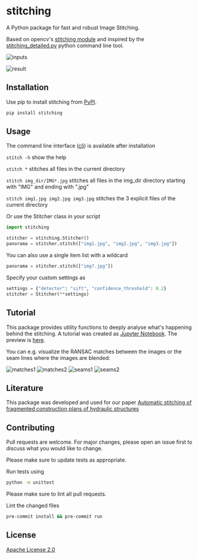 # stitching

A Python package for fast and robust Image Stitching.

Based on opencv's [stitching
module](https://github.com/opencv/opencv/tree/4.x/modules/stitching)
and inspired by the
[stitching_detailed.py](https://github.com/opencv/opencv/blob/4.x/samples/python/stitching_detailed.py)
python command line tool.

![inputs](https://github.com/lukasalexanderweber/stitching_tutorial/blob/master/docs/static_files/inputs.png?raw=true)

![result](https://github.com/lukasalexanderweber/stitching_tutorial/blob/master/docs/static_files/panorama.png?raw=true)

## Installation

Use pip to install stitching from
[PyPI](https://pypi.org/project/stitching/).

```bash
pip install stitching
```

## Usage

The command line interface
([cli](https://github.com/lukasalexanderweber/stitching/tree/main/stitching/cli/stitch.py))
is available after installation

`stitch -h`               show the help

`stitch *`                stitches all files in the current directory

`stitch img_dir/IMG*.jpg` stitches all files in the img_dir directory
starting with "IMG" and ending with ".jpg"

`stitch img1.jpg img2.jpg img3.jpg`
stitches the 3 explicit files of the current directory

Or use the Stitcher class in your script

```python
import stitching

stitcher = stitching.Stitcher()
panorama = stitcher.stitch(["img1.jpg", "img2.jpg", "img3.jpg"])
```

You can also use a single item list with a wildcard

```python
panorama = stitcher.stitch(["img?.jpg"])
```

Specify your custom settings as

```python
settings = {"detector": "sift", "confidence_threshold": 0.2}
stitcher = Stitcher(**settings)
```

## Tutorial

This package provides utility functions to deeply analyse what's
happening behind the stitching. A tutorial was created as [Jupyter
Notebook](https://github.com/lukasalexanderweber/stitching_tutorial). The
preview is
[here](https://github.com/lukasalexanderweber/stitching_tutorial/blob/master/docs/Stitching%20Tutorial.md).

You can e.g. visualize the RANSAC matches between the images or the
seam lines where the images are blended:

![matches1](https://github.com/lukasalexanderweber/stitching_tutorial/blob/master/docs/static_files/matches1.png?raw=true)
![matches2](https://github.com/lukasalexanderweber/stitching_tutorial/blob/master/docs/static_files/matches2.png?raw=true)
![seams1](https://github.com/lukasalexanderweber/stitching_tutorial/blob/master/docs/static_files/seams1.png?raw=true)
![seams2](https://github.com/lukasalexanderweber/stitching_tutorial/blob/master/docs/static_files/seams2.png?raw=true)

## Literature

This package was developed and used for our paper [Automatic stitching
of fragmented construction plans of hydraulic
structures](https://doi.org/10.1002/bate.202200010 "Automatic
stitching of fragmented construction plans of hydraulic structures")

## Contributing

Pull requests are welcome. For major changes, please open an issue
first to discuss what you would like to change.

Please make sure to update tests as appropriate.

Run tests using

```bash
python -m unittest
```

Please make sure to lint all pull requests.

Lint the changed files

```bash
pre-commit install && pre-commit run
```

## License

[Apache License
2.0](https://github.com/lukasalexanderweber/lir/blob/main/LICENSE)
